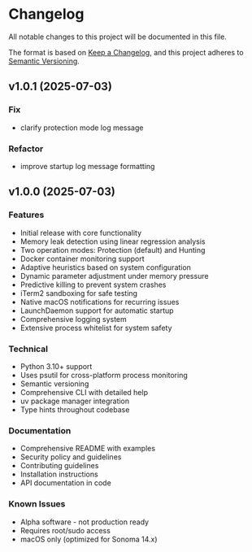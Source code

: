 # Changelog

All notable changes to this project will be documented in this file.

The format is based on [Keep a Changelog](https://keepachangelog.com/en/1.0.0/),
and this project adheres to [Semantic Versioning](https://semver.org/spec/v2.0.0.html).

## v1.0.1 (2025-07-03)

### Fix

- clarify protection mode log message

### Refactor

- improve startup log message formatting

## v1.0.0 (2025-07-03)

### Features
- Initial release with core functionality
- Memory leak detection using linear regression analysis
- Two operation modes: Protection (default) and Hunting
- Docker container monitoring support
- Adaptive heuristics based on system configuration
- Dynamic parameter adjustment under memory pressure
- Predictive killing to prevent system crashes
- iTerm2 sandboxing for safe testing
- Native macOS notifications for recurring issues
- LaunchDaemon support for automatic startup
- Comprehensive logging system
- Extensive process whitelist for system safety

### Technical
- Python 3.10+ support
- Uses psutil for cross-platform process monitoring
- Semantic versioning
- Comprehensive CLI with detailed help
- uv package manager integration
- Type hints throughout codebase

### Documentation
- Comprehensive README with examples
- Security policy and guidelines
- Contributing guidelines
- Installation instructions
- API documentation in code

### Known Issues
- Alpha software - not production ready
- Requires root/sudo access
- macOS only (optimized for Sonoma 14.x)
